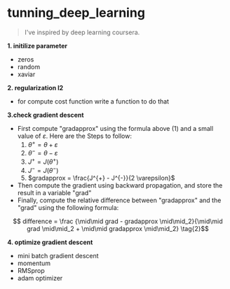 # tunning_deep_learning
> I've inspired by deep learning coursera.  

**1. initilize parameter** 
 - zeros
 - random
 - xaviar  
 
**2. regularization l2**
 - for compute cost function write a function to do that
 
**3.check gradient descent**
<a name='ex-3'></a>
- First compute "gradapprox" using the formula above (1) and a small value of $\varepsilon$. Here are the Steps to follow:
    1. $\theta^{+} = \theta + \varepsilon$
    2. $\theta^{-} = \theta - \varepsilon$
    3. $J^{+} = J(\theta^{+})$
    4. $J^{-} = J(\theta^{-})$
    5. $gradapprox = \frac{J^{+} - J^{-}}{2  \varepsilon}$
- Then compute the gradient using backward propagation, and store the result in a variable "grad"
- Finally, compute the relative difference between "gradapprox" and the "grad" using the following formula:  

$$ difference = \frac {\mid\mid grad - gradapprox \mid\mid_2}{\mid\mid grad \mid\mid_2 + \mid\mid gradapprox \mid\mid_2} \tag{2}$$

**4. optimize gradient descent**
- mini batch gradient descent
- momentum
- RMSprop
- adam optimizer
